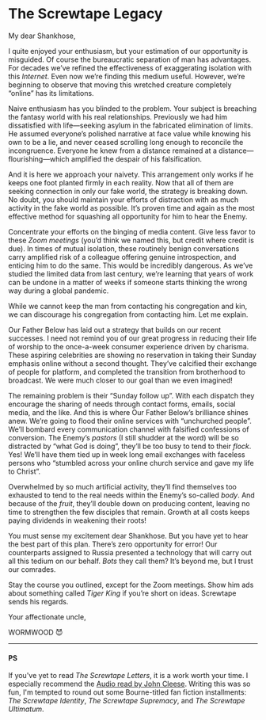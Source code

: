 <template data-parse>2020-05-08 #newsletter</template>

# The Screwtape Legacy

My dear Shankhose,

I quite enjoyed your enthusiasm, but your estimation of our opportunity is misguided.
Of course the bureaucratic separation of man has advantages.
For decades we’ve refined the effectiveness of exaggerating isolation with this _Internet_.
Even now we’re finding this medium useful.
However, we’re beginning to observe that moving this wretched creature completely “online” has its limitations.

Naive enthusiasm has you blinded to the problem.
Your subject is breaching the fantasy world with his real relationships.
Previously we had him dissatisfied with life—seeking asylum in the fabricated elimination of limits.
He assumed everyone’s polished narrative at face value while knowing his own to be a lie, and never ceased scrolling long enough to reconcile the incongruence.
Everyone he knew from a distance remained at a distance—flourishing—which amplified the despair of his falsification.

And it is here we approach your naivety.
This arrangement only works if he keeps one foot planted firmly in each reality.
Now that all of them are seeking connection in only our fake world, the strategy is breaking down.
No doubt, you should maintain your efforts of distraction with as much activity in the fake world as possible.
It’s proven time and again as the most effective method for squashing all opportunity for him to hear the Enemy.

Concentrate your efforts on the binging of media content.
Give less favor to these _Zoom meetings_ (you’d think we named this, but credit where credit is due).
In times of mutual isolation, these routinely benign conversations carry amplified risk of a colleague offering genuine introspection, and enticing him to do the same.
This would be incredibly dangerous.
As we’ve studied the limited data from last century, we’re learning that years of work can be undone in a matter of weeks if someone starts thinking the wrong way during a global pandemic.

While we cannot keep the man from contacting his congregation and kin, we can discourage his congregation from contacting him.
Let me explain.

Our Father Below has laid out a strategy that builds on our recent successes.
I need not remind you of our great progress in reducing their life of worship to the once-a-week consumer experience driven by charisma.
These aspiring celebrities are showing no reservation in taking their Sunday emphasis online without a second thought.
They’ve calcified their exchange of people for platform, and completed the transition from brotherhood to broadcast.
We were much closer to our goal than we even imagined!

The remaining problem is their “Sunday follow up”.
With each dispatch they encourage the sharing of needs through contact forms, emails, social media, and the like.
And this is where Our Father Below’s brilliance shines anew.
We’re going to flood their online services with “unchurched people”.
We’ll bombard every communication channel with falsified confessions of conversion.
The Enemy’s _pastors_ (I still shudder at the word) will be so distracted by “what God is doing”, they’ll be too busy to tend to their _flock_.
Yes!
We’ll have them tied up in week long email exchanges with faceless persons who “stumbled across your online church service and gave my life to Christ”.

Overwhelmed by so much artificial activity, they’ll find themselves too exhausted to tend to the real needs within the Enemy’s so-called _body_.
And because of the _fruit_, they’ll double down on producing content, leaving no time to strengthen the few disciples that remain.
Growth at all costs keeps paying dividends in weakening their roots!

You must sense my excitement dear Shankhose.
But you have yet to hear the best part of this plan.
There’s zero opportunity for error!
Our counterparts assigned to Russia presented a technology that will carry out all this tedium on our behalf.
_Bots_ they call them?
It’s beyond me, but I trust our comrades.

Stay the course you outlined, except for the Zoom meetings.
Show him ads about something called _Tiger King_ if you’re short on ideas.
Screwtape sends his regards.

Your affectionate uncle,

WORMWOOD 😈

---

#### PS

If you've yet to read _The Screwtape Letters_, it is a work worth your time.
I especially recommend the [Audio read by John Cleese](https://amzn.to/2SKoT4Q).
Writing this was so fun, I'm tempted to round out some Bourne-titled fan fiction installments: _The Screwtape Identity_, _The Screwtape Supremacy_, and _The Screwtape Ultimatum_.